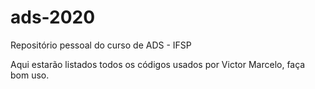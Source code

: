 # ads-2020
Repositório pessoal do curso de ADS - IFSP


Aqui estarão listados todos os códigos usados por Victor Marcelo, faça bom uso.
